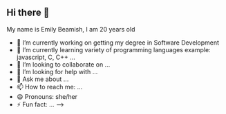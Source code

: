 ## Hi there 👋
My name is Emily Beamish, I am 20 years old

- 🔭 I’m currently working on getting my degree in Software Development
- 🌱 I’m currently learning variety of programming languages example: javascript, C, C++ ...
- 👯 I’m looking to collaborate on ...
- 🤔 I’m looking for help with ...
- 💬 Ask me about ...
- 📫 How to reach me: ...
- 😄 Pronouns: she/her
- ⚡ Fun fact: ...
-->
